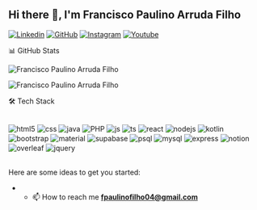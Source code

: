 ## Hi there 👋, I'm Francisco Paulino Arruda Filho

[![Linkedin](https://img.shields.io/badge/LinkedIn-0077B5?style=for-the-badge&logo=linkedin&logoColor=white)](https://www.linkedin.com/in/francisco-paulino-arruda-filho-9a6b81289/)
[![GitHub](https://img.shields.io/badge/GitHub-100000?style=for-the-badge&logo=github&logoColor=white)](https://github.com/Francisco-Paulino-Arruda-Filho)
[![Instagram](https://img.shields.io/badge/Instagram-E4405F?style=for-the-badge&logo=instagram&logoColor=white)](https://www.instagram.com/fpaulinoaf/)
[![Youtube](https://img.shields.io/badge/YouTube-FF0000?style=for-the-badge&logo=youtube&logoColor=white)](https://www.youtube.com/@franciscopaulinoarrudafilh1388)

📊 GitHub Stats

<p><img align="center" src="https://github-readme-stats.vercel.app/api/top-langs?username=Francisco-Paulino-Arruda-Filho&show_icons=true&theme=radical&locale=en&layout=compact" alt="Francisco Paulino Arruda Filho" /></p>
<p><img align="center" src="https://github-readme-stats.vercel.app/api?username=Francisco-Paulino-Arruda-Filho&show_icons=true&theme=radical&locale=en&layout=compact" alt="Francisco Paulino Arruda Filho" /></p>

🛠️ Tech Stack

<div style="display: inline_block"><br/>
   <img align="center" alt="html5" src="https://img.shields.io/badge/HTML5-E34F26?style=for-the-badge&logo=html5&logoColor=white" />
   <img align="center" alt="css" src="https://img.shields.io/badge/CSS3-1572B6?style=for-the-badge&logo=css3&logoColor=white" />
   <img align="center" alt="java" src="https://img.shields.io/badge/Java-ED8B00?style=for-the-badge&logo=openjdk&logoColor=white" />
   <img align="center" alt="PHP" src="https://img.shields.io/badge/PHP-777BB4?style=for-the-badge&logo=php&logoColor=white" />
   <img align="center" alt="js" src="https://img.shields.io/badge/JavaScript-F7DF1E?style=for-the-badge&logo=javascript&logoColor=black" />
   <img align="center" alt="ts" src="https://img.shields.io/badge/TypeScript-007ACC?style=for-the-badge&logo=typescript&logoColor=white" />
   <img align="center" alt="react" src="https://img.shields.io/badge/React-20232A?style=for-the-badge&logo=react&logoColor=61DAFB" />
   <img align="center" alt="nodejs" src="https://img.shields.io/badge/Node.js-43853D?style=for-the-badge&logo=node.js&logoColor=white" />
   <img align="center" alt="kotlin" src="https://img.shields.io/badge/Kotlin-0095D5?&style=for-the-badge&logo=kotlin&logoColor=white" />
   <img align="center" alt="bootstrap" src="https://img.shields.io/badge/Bootstrap-563D7C?style=for-the-badge&logo=bootstrap&logoColor=white" />
   <img align="center" alt="material" src="https://img.shields.io/badge/Material--UI-0081CB?style=for-the-badge&logo=material-ui&logoColor=white" />
   <img align="center" alt="supabase" src="https://img.shields.io/badge/Supabase-181818?style=for-the-badge&logo=supabase&logoColor=white" />
   <img align="center" alt="psql" src="https://img.shields.io/badge/PostgreSQL-316192?style=for-the-badge&logo=postgresql&logoColor=white" >
   <img align="center" alt="mysql" src="https://img.shields.io/badge/MySQL-00000F?style=for-the-badge&logo=mysql&logoColor=white" >
   <img align="center" alt="express" src="https://img.shields.io/badge/Express.js-404D59?style=for-the-badge" >
   <img align="center" alt="notion" src="https://img.shields.io/badge/Notion-000000?style=for-the-badge&logo=notion&logoColor=white" >
   <img align="center" alt="overleaf" src="https://img.shields.io/badge/Overleaf-47A141?style=for-the-badge&logo=Overleaf&logoColor=white" >
   <img align="center" alt="jquery" src="https://img.shields.io/badge/jQuery-0769AD?style=for-the-badge&logo=jquery&logoColor=white" >
 </div><br/>

Here are some ideas to get you started:
- - 📫 How to reach me **fpaulinofilho04@gmail.com**
